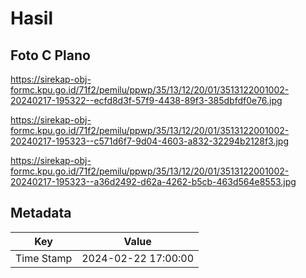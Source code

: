 # Hasil

## Foto C Plano

https://sirekap-obj-formc.kpu.go.id/71f2/pemilu/ppwp/35/13/12/20/01/3513122001002-20240217-195322--ecfd8d3f-57f9-4438-89f3-385dbfdf0e76.jpg

https://sirekap-obj-formc.kpu.go.id/71f2/pemilu/ppwp/35/13/12/20/01/3513122001002-20240217-195323--c571d6f7-9d04-4603-a832-32294b2128f3.jpg

https://sirekap-obj-formc.kpu.go.id/71f2/pemilu/ppwp/35/13/12/20/01/3513122001002-20240217-195323--a36d2492-d62a-4262-b5cb-463d564e8553.jpg


## Metadata

| Key        | Value               |
| ---------- | ------------------- |
| Time Stamp | 2024-02-22 17:00:00 |



